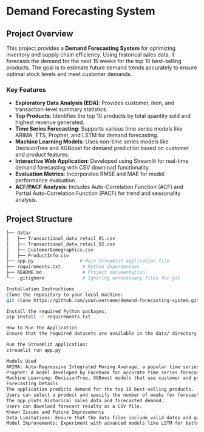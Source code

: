 # Demand Forecasting System

## Project Overview

This project provides a **Demand Forecasting System** for optimizing inventory and supply chain efficiency. Using historical sales data, it forecasts the demand for the next 15 weeks for the top 10 best-selling products. The goal is to estimate future demand trends accurately to ensure optimal stock levels and meet customer demands.

### Key Features

- **Exploratory Data Analysis (EDA)**: Provides customer, item, and transaction-level summary statistics.
- **Top Products**: Identifies the top 10 products by total quantity sold and highest revenue generated.
- **Time Series Forecasting**: Supports various time series models like ARIMA, ETS, Prophet, and LSTM for demand forecasting.
- **Machine Learning Models**: Uses non-time series models like DecisionTree and XGBoost for demand prediction based on customer and product features.
- **Interactive Web Application**: Developed using Streamlit for real-time demand forecasting with CSV download functionality.
- **Evaluation Metrics**: Incorporates RMSE and MAE for model performance evaluation.
- **ACF/PACF Analysis**: Includes Auto-Correlation Function (ACF) and Partial Auto-Correlation Function (PACF) for trend and seasonality analysis.

## Project Structure

```bash
├── data/
│   ├── Transactional_data_retail_01.csv
│   ├── Transactional_data_retail_02.csv
│   ├── CustomerDemographics.csv
│   ├── ProductInfo.csv
├── app.py                 # Main Streamlit application file
├── requirements.txt        # Python dependencies
├── README.md               # Project documentation
└── .gitignore              # Ignoring unnecessary files for git

Installation Instructions
Clone the repository to your local machine:
git clone https://github.com/yourusername/demand-forecasting-system.git

Install the required Python packages:
pip install -r requirements.txt

How to Run the Application
Ensure that the required datasets are available in the data/ directory.

Run the Streamlit application:
streamlit run app.py

Models Used
ARIMA: Auto-Regressive Integrated Moving Average, a popular time series model.
Prophet: A model developed by Facebook for accurate time series forecasting.
Machine Learning: DecisionTree, XGBoost models that use customer and product data for non-time series prediction.
Forecasting Details
The application predicts demand for the top 10 best-selling products.
Users can select a product and specify the number of weeks for forecasting (up to 15 weeks).
The app plots historical sales data and forecasted demand.
Users can download forecast results as a CSV file.
Known Issues and Future Improvements
Data Limitations: Ensure that the data files include valid dates and quantities to prevent missing data issues.
Model Improvements: Experiment with advanced models like LSTM for better accuracy.



